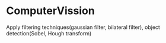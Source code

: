 # ComputerVission
Apply filtering techniques(gaussian filter, bilateral filter), object detection(Sobel, Hough transform) 
